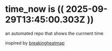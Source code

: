 # time_now is (( 2025-09-29T13:45:00.303Z ))

an automated repo that shows the currnent time

inspired by [breakingheatmap](https://github.com/breakingheatmap/breakingheatmap)